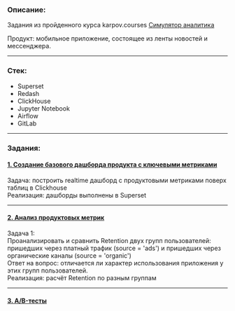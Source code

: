 ### Описание:
Задания из пройденного курса karpov.courses [Симулятор аналитика](https://karpov.courses/simulator)

Продукт: мобильное приложение, состоящее из ленты новостей и мессенджера.

---
### Стек:
- Superset
- Redash
- ClickHouse
- Jupyter Notebook
- Airflow
- GitLab
---
### Задания:
#### [1. Создание базового дашборда продукта с ключевыми метриками](https://github.com/Vitochkasonik/Simulator_analitik/tree/main/Dashboards)
Задача: построить realtime дашборд с продуктовыми метриками поверх таблиц в Clickhouse    
Реализация: дашборды выполнены в Superset  

---
#### [2. Анализ продуктовых метрик](https://)

Задача 1:  
Проанализировать и сравнить Retention двух групп пользователей:   
пришедших через платный трафик (source = 'ads') и пришедших через органические каналы (source = 'organic')   
Ответ на вопрос: отличается ли характер использования приложения у этих групп пользователей.   
Реализация: расчёт Retention по разным группам

---
#### [3. A/B-тесты](https://)



